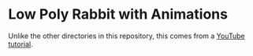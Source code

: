 # Low Poly Rabbit with Animations

Unlike the other directories in this repository, this comes from a [YouTube tutorial](https://www.youtube.com/watch?v=iMar3keWaUo).
